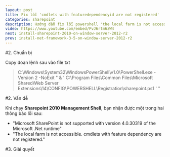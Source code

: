 ```yaml
---
layout: post
title: Fix lỗi 'cmdlets with featuredependencyid are not registered'
categories: sharepoint
description: Hướng dẫn fix lỗi powershell 'the local farm is not accessible. cmdlets with featuredependencyid are not registered' khi cài sharepoint 2010 trên window server 2012R2
video: https://www.youtube.com/embed/PvJ6rtm6zW4
next: install-sharepoint-2010-on-window-server-2012-r2
prev: install-net-framework-3-5-on-window-server-2012-r2
---
```


#2. Chuẩn bị

Copy đoạn lệnh sau vào file txt
>C:\Windows\System32\WindowsPowerShell\v1.0\PowerShell.exe -Version 2 -NoExit  " & ' C:\Program Files\Common Files\Microsoft Shared\Web Server Extensions\14\CONFIG\POWERSHELL\Registration\\sharepoint.ps1 ' "

#2. Vấn đề

Khi chạy **Sharepoint 2010 Management Shell**, bạn nhận được một trong hai thông báo lỗi sau:
  * "Microsoft SharePoint is not supported with version 4.0.30319 of the Microsoft .Net runtime"
  * "The local farm is not accessible. cmdlets with feature dependency are not registered."

#3. Giải quyết
